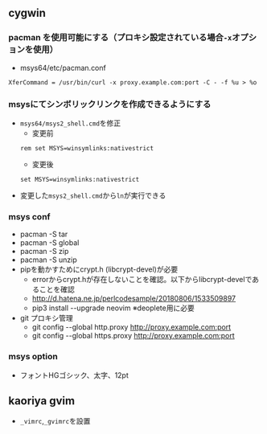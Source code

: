 ## cygwin

### pacman を使用可能にする（プロキシ設定されている場合`-x`オプションを使用）

- msys64/etc/pacman.conf
```
XferCommand = /usr/bin/curl -x proxy.example.com:port -C - -f %u > %o
```

### msysにてシンボリックリンクを作成できるようにする

- `msys64/msys2_shell.cmd`を修正
    - 変更前
    ```
    rem set MSYS=winsymlinks:nativestrict
    ```
    - 変更後
    ```
    set MSYS=winsymlinks:nativestrict
    ```
- 変更した`msys2_shell.cmd`から`ln`が実行できる

### msys conf

- pacman -S tar
- pacman -S global
- pacman -S zip
- pacman -S unzip
- pipを動かすためにcrypt.h (libcrypt-devel)が必要
    - errorからcrypt.hが存在しないことを確認。以下からlibcrypt-develであることを確認
    - http://d.hatena.ne.jp/perlcodesample/20180806/1533509897
    - pip3 install --upgrade neovim ※deoplete用に必要
- git プロキシ管理
    - git config --global http.proxy http://proxy.example.com:port
    - git config --global https.proxy http://proxy.example.com:port

### msys option

- フォントHGゴシック、太字、12pt

## kaoriya gvim

- `_vimrc`,`_gvimrc`を設置
